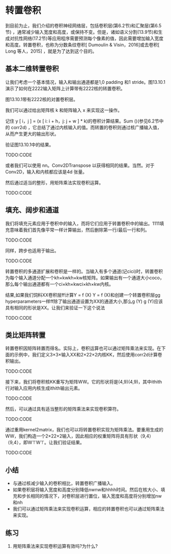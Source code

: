 

<!--
 * @version:
 * @Author:  StevenJokes https://github.com/StevenJokes
 * @Date: 2020-07-30 19:25:26
 * @LastEditors:  StevenJokes https://github.com/StevenJokes
 * @LastEditTime: 2020-07-30 19:34:38
 * @Description:
 * @TODO::
 * @Reference:http://preview.d2l.ai/d2l-en/master/chapter_computer-vision/transposed-conv.html
-->

# 转置卷积

到目前为止，我们介绍的卷积神经网络层，包括卷积层(第6.2节)和汇聚层(第6.5节) ，通常减少输入宽度和高度，或保持不变。但是，诸如语义分割(13.9节)和生成对抗性网络(17.2节)等应用程序需要预测每个像素的值，因此需要增加输入宽度和高度。转置卷积，也称为分数条纹卷积[ Dumoulin & Visin，2016]或去卷积[ Long 等人，2015] ，就是为了达到这个目的。

## 基本二维转置卷积

让我们考虑一个基本情况，输入和输出通道都是1,0 padding 和1 stride。图13.10.1演示了如何在2222输入矩阵上计算带有2222核的转置卷积。

图13.10.1带有2222核的对置卷积层。

我们可以通过给出矩阵核 k 和矩阵输入 x 来实现这一操作。

记住 y [ i，j ] = (x [ i: i + h，j: j + w ] * k)的卷积计算结果。Sum ()(参见6.2节中的 corr2d) ，它总结了通过内核输入的值。而转置的卷积则通过核广播输入值，从而产生更大的输出形状。

验证图13.10.1中的结果。

TODO:CODE

或者我们可以使用 nn。Conv2DTranspose 以获得相同的结果。当然。对于 Conv2D，输入和内核都应该是4d 张量。

然后通过适当的整形，用矩阵乘法实现卷积运算。

TODO:CODE

## 填充、阔步和通道

我们将填充元素应用于卷积中的输入，而将它们应用于转置卷积中的输出。1111填充意味着我们首先像平常一样计算输出，然后删除第一行/最后一行和列。

TODO:CODE

同样，跨步也适用于输出。

TODO:CODE

转置卷积的多通道扩展和卷积是一样的。当输入有多个通道(记cici)时，转置卷积为每个输入通道分配一个kh×kwkh×kw核矩阵。如果输出有一个通道大小coco，那么每个输出通道都有一个ci×kh×kwci×kh×kw内核。

结果,如果我们饲料XX卷积层ff计算Y = f (X) Y = f (X)和创建一个转置卷积层gg hyperparameters一样ff除了输出通道设置为XX的通道大小,那么g (Y) g (Y)应该具有相同的形状是XX。让我们来验证一下这个说法

TODO:CODE

## 类比矩阵转置

转置卷积因矩阵转置而得名。实际上，卷积运算也可以通过矩阵乘法来实现。在下面的示例中，我们定义3×3×输入XX和2×22×2内核KK，然后使用corr2d计算卷积输出。

TODO:CODE

接下来，我们将卷积核KK重写为矩阵WW。它的形状将是(4,9)(4,9)，其中ithith行对输入应用内核生成ithith输出元素。

TODO:CODE

然后，可以通过具有适当整形的矩阵乘法来实现卷积算符。

TODO:CODE

通过重用kernel2matrix，我们也可以将转置卷积实现为矩阵乘法。要重用生成的WW，我们构造一个2×22×2输入，因此相应的权重矩阵将具有形状（9,4）（9,4），即W⊤W⊤。让我们验证结果。

TODO:CODE

## 小结

* 与通过核减少输入的卷积相比，转置卷积广播输入。
* 如果卷积层将输入宽度和高度分别降低nwnw和hhhh时间。然后在核大小、填充和步长相同的情况下，对卷积层进行置位，输入宽度和高度将分别增加nw和nh
* 我们可以通过矩阵乘法来实现卷积运算，相应的转置卷积也可以通过矩阵乘法来实现。

## 练习

1. 用矩阵乘法来实现卷积运算有效吗?为什么?
